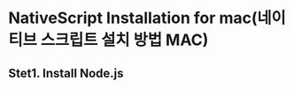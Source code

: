 NativeScript Installation for mac(네이티브 스크립트 설치 방법 MAC)
===========================================================

Stet1. Install Node.js
----------------------

